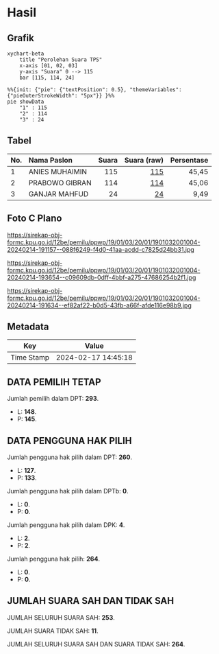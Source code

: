 # Hasil

## Grafik

```mermaid
xychart-beta
    title "Perolehan Suara TPS"
    x-axis [01, 02, 03]
    y-axis "Suara" 0 --> 115
    bar [115, 114, 24]
```

```mermaid
%%{init: {"pie": {"textPosition": 0.5}, "themeVariables": {"pieOuterStrokeWidth": "5px"}} }%%
pie showData
    "1" : 115
    "2" : 114
    "3" : 24
```

## Tabel

| No. | Nama Paslon    | Suara | Suara (raw) | Persentase |
|:--- |:-------------- | -----:| -----------:| ----------:|
| 1   | ANIES MUHAIMIN | 115   | [115][p-1]  | 45,45      |
| 2   | PRABOWO GIBRAN | 114   | [114][p-2]  | 45,06      |
| 3   | GANJAR MAHFUD  | 24    | [24][p-3]   | 9,49       |


[p-1]: https://github.com/gigit-pemilu/pemilu-2024-19-kepulauan-bangka-belitung/blob/main/pilpres/hitung-suara/sub/19-kepulauan-bangka-belitung/sub/01-bangka/sub/03-merawang/sub/2001-batu-rusa/sub/004-tps/sub/paslon-1.txt
[p-2]: https://github.com/gigit-pemilu/pemilu-2024-19-kepulauan-bangka-belitung/blob/main/pilpres/hitung-suara/sub/19-kepulauan-bangka-belitung/sub/01-bangka/sub/03-merawang/sub/2001-batu-rusa/sub/004-tps/sub/paslon-2.txt
[p-3]: https://github.com/gigit-pemilu/pemilu-2024-19-kepulauan-bangka-belitung/blob/main/pilpres/hitung-suara/sub/19-kepulauan-bangka-belitung/sub/01-bangka/sub/03-merawang/sub/2001-batu-rusa/sub/004-tps/sub/paslon-3.txt

## Foto C Plano

https://sirekap-obj-formc.kpu.go.id/12be/pemilu/ppwp/19/01/03/20/01/1901032001004-20240214-191157--088f6249-f4d0-41aa-acdd-c7825d24bb31.jpg

https://sirekap-obj-formc.kpu.go.id/12be/pemilu/ppwp/19/01/03/20/01/1901032001004-20240214-193654--c09609db-0dff-4bbf-a275-47686254b2f1.jpg

https://sirekap-obj-formc.kpu.go.id/12be/pemilu/ppwp/19/01/03/20/01/1901032001004-20240214-191634--ef82af22-b0d5-43fb-a66f-afde116e98b9.jpg


## Metadata

| Key        | Value               |
| ---------- | ------------------- |
| Time Stamp | 2024-02-17 14:45:18 |


## DATA PEMILIH TETAP

Jumlah pemilih dalam DPT: **293**.
 * L: **148**.
 * P: **145**.

## DATA PENGGUNA HAK PILIH

Jumlah pengguna hak pilih dalam DPT: **260**.
 * L: **127**.
 * P: **133**.

Jumlah pengguna hak pilih dalam DPTb: **0**.
 * L: **0**.
 * P: **0**.

Jumlah pengguna hak pilih dalam DPK: **4**.
 * L: **2**.
 * P: **2**.

Jumlah pengguna hak pilih: **264**.
 * L: **0**.
 * P: **0**.

## JUMLAH SUARA SAH DAN TIDAK SAH

JUMLAH SELURUH SUARA SAH: **253**.

JUMLAH SUARA TIDAK SAH: **11**.

JUMLAH SELURUH SUARA SAH DAN SUARA TIDAK SAH: **264**.



